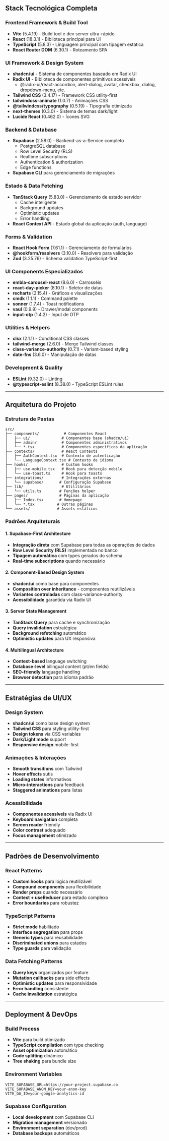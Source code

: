 ## Stack Tecnológica Completa

### Frontend Framework & Build Tool
- **Vite** (5.4.19) - Build tool e dev server ultra-rápido
- **React** (18.3.1) - Biblioteca principal para UI
- **TypeScript** (5.8.3) - Linguagem principal com tipagem estática
- **React Router DOM** (6.30.1) - Roteamento SPA

### UI Framework & Design System
- **shadcn/ui** - Sistema de componentes baseado em Radix UI
- **Radix UI** - Biblioteca de componentes primitivos acessíveis
  - @radix-ui/react-accordion, alert-dialog, avatar, checkbox, dialog, dropdown-menu, etc.
- **Tailwind CSS** (3.4.17) - Framework CSS utility-first
- **tailwindcss-animate** (1.0.7) - Animações CSS
- **@tailwindcss/typography** (0.5.19) - Tipografia otimizada
- **next-themes** (0.3.0) - Sistema de temas dark/light
- **Lucide React** (0.462.0) - Ícones SVG

### Backend & Database
- **Supabase** (2.58.0) - Backend-as-a-Service completo
  - PostgreSQL database
  - Row Level Security (RLS)
  - Realtime subscriptions
  - Authentication & authorization
  - Edge functions
- **Supabase CLI** para gerenciamento de migrações

### Estado & Data Fetching
- **TanStack Query** (5.83.0) - Gerenciamento de estado servidor
  - Cache inteligente
  - Background updates
  - Optimistic updates
  - Error handling
- **React Context API** - Estado global da aplicação (auth, language)

### Forms & Validation
- **React Hook Form** (7.61.1) - Gerenciamento de formulários
- **@hookform/resolvers** (3.10.0) - Resolvers para validação
- **Zod** (3.25.76) - Schema validation TypeScript-first

### UI Components Especializados
- **embla-carousel-react** (8.6.0) - Carrosséis
- **react-day-picker** (8.10.1) - Seletor de datas
- **recharts** (2.15.4) - Gráficos e visualizações
- **cmdk** (1.1.1) - Command palette
- **sonner** (1.7.4) - Toast notifications
- **vaul** (0.9.9) - Drawer/modal components
- **input-otp** (1.4.2) - Input de OTP

### Utilities & Helpers
- **clsx** (2.1.1) - Conditional CSS classes
- **tailwind-merge** (2.6.0) - Merge Tailwind classes
- **class-variance-authority** (0.7.1) - Variant-based styling
- **date-fns** (3.6.0) - Manipulação de datas

### Development & Quality
- **ESLint** (9.32.0) - Linting
- **@typescript-eslint** (8.38.0) - TypeScript ESLint rules

---

## Arquitetura do Projeto

### Estrutura de Pastas
```
src/
├── components/           # Componentes React
│   ├── ui/              # Componentes base (shadcn/ui)
│   ├── admin/           # Componentes administrativos
│   └── *.tsx            # Componentes específicos da aplicação
├── contexts/            # React Contexts
│   ├── AuthContext.tsx  # Contexto de autenticação
│   └── LanguageContext.tsx # Contexto de idioma
├── hooks/               # Custom hooks
│   ├── use-mobile.tsx   # Hook para detecção mobile
│   └── use-toast.ts     # Hook para toasts
├── integrations/        # Integrações externas
│   └── supabase/       # Configuração Supabase
├── lib/                 # Utilitários
│   └── utils.ts        # Funções helper
├── pages/              # Páginas da aplicação
│   ├── Index.tsx       # Homepage
│   └── *.tsx          # Outras páginas
└── assets/            # Assets estáticos
```

### Padrões Arquiteturais

#### 1. **Supabase-First Architecture**
- **Integração direta** com Supabase para todas as operações de dados
- **Row Level Security (RLS)** implementada no banco
- **Tipagem automática** com types gerados do schema
- **Real-time subscriptions** quando necessário

#### 2. **Component-Based Design System**
- **shadcn/ui** como base para componentes
- **Composition over inheritance** - componentes reutilizáveis
- **Variantes controladas** com class-variance-authority
- **Acessibilidade** garantida via Radix UI

#### 3. **Server State Management**
- **TanStack Query** para cache e synchronização
- **Query invalidation** estratégica
- **Background refetching** automático
- **Optimistic updates** para UX responsiva

#### 4. **Multilingual Architecture**
- **Context-based** language switching
- **Database-level** bilingual content (pt/en fields)
- **SEO-friendly** language handling
- **Browser detection** para idioma padrão

---

## Estratégias de UI/UX

### Design System
- **shadcn/ui** como base design system
- **Tailwind CSS** para styling utility-first
- **Design tokens** via CSS variables
- **Dark/Light mode** support
- **Responsive design** mobile-first

### Animações & Interações
- **Smooth transitions** com Tailwind
- **Hover effects** sutis
- **Loading states** informativos
- **Micro-interactions** para feedback
- **Staggered animations** para listas

### Acessibilidade
- **Componentes acessíveis** via Radix UI
- **Keyboard navigation** completa
- **Screen reader** friendly
- **Color contrast** adequado
- **Focus management** otimizado

---

## Padrões de Desenvolvimento

### React Patterns
- **Custom hooks** para lógica reutilizável
- **Compound components** para flexibilidade
- **Render props** quando necessário
- **Context + useReducer** para estado complexo
- **Error boundaries** para robustez

### TypeScript Patterns
- **Strict mode** habilitado
- **Interface segregation** para props
- **Generic types** para reusabilidade
- **Discriminated unions** para estados
- **Type guards** para validação

### Data Fetching Patterns
- **Query keys** organizados por feature
- **Mutation callbacks** para side effects
- **Optimistic updates** para responsividade
- **Error handling** consistente
- **Cache invalidation** estratégica

---

## Deployment & DevOps

### Build Process
- **Vite** para build otimizado
- **TypeScript compilation** com type checking
- **Asset optimization** automático
- **Code splitting** dinâmico
- **Tree shaking** para bundle size

### Environment Variables
```env
VITE_SUPABASE_URL=https://your-project.supabase.co
VITE_SUPABASE_ANON_KEY=your-anon-key
VITE_GA_ID=your-google-analytics-id
```

### Supabase Configuration
- **Local development** com Supabase CLI
- **Migration management** versionado
- **Environment separation** (dev/prod)
- **Database backups** automáticos
